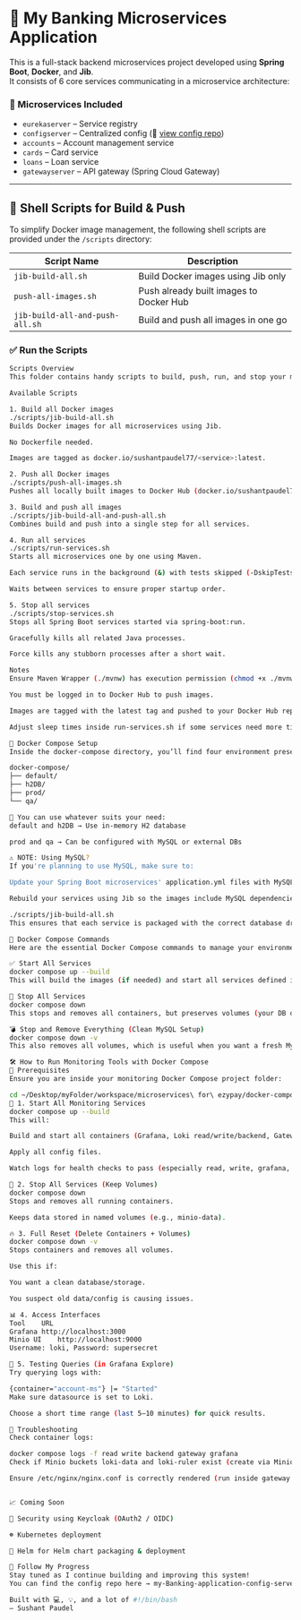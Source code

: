 # 🏦 My Banking Microservices Application

This is a full-stack backend microservices project developed using **Spring Boot**, **Docker**, and **Jib**.  
It consists of 6 core services communicating in a microservice architecture:

### 🔧 Microservices Included

- `eurekaserver` – Service registry
- `configserver` – Centralized config (🔗 [view config repo](https://github.com/sushantpaudel77/my-Banking-application-config-server))
- `accounts` – Account management service
- `cards` – Card service
- `loans` – Loan service
- `gatewayserver` – API gateway (Spring Cloud Gateway)

---

## 🚀 Shell Scripts for Build & Push

To simplify Docker image management, the following shell scripts are provided under the `/scripts` directory:

| Script Name                      | Description                                 |
|----------------------------------|---------------------------------------------|
| `jib-build-all.sh`              | Build Docker images using Jib only          |
| `push-all-images.sh`            | Push already built images to Docker Hub     |
| `jib-build-all-and-push-all.sh` | Build and push all images in one go         |

### ✅ Run the Scripts

```bash
Scripts Overview
This folder contains handy scripts to build, push, run, and stop your microservices efficiently using Jib and Maven.

Available Scripts

1. Build all Docker images
./scripts/jib-build-all.sh
Builds Docker images for all microservices using Jib.

No Dockerfile needed.

Images are tagged as docker.io/sushantpaudel77/<service>:latest.

2. Push all Docker images
./scripts/push-all-images.sh
Pushes all locally built images to Docker Hub (docker.io/sushantpaudel77).

3. Build and push all images
./scripts/jib-build-all-and-push-all.sh
Combines build and push into a single step for all services.

4. Run all services
./scripts/run-services.sh
Starts all microservices one by one using Maven.

Each service runs in the background (&) with tests skipped (-DskipTests).

Waits between services to ensure proper startup order.

5. Stop all services
./scripts/stop-services.sh
Stops all Spring Boot services started via spring-boot:run.

Gracefully kills all related Java processes.

Force kills any stubborn processes after a short wait.

Notes
Ensure Maven Wrapper (./mvnw) has execution permission (chmod +x ./mvnw) or use mvn if Maven is installed globally.

You must be logged in to Docker Hub to push images.

Images are tagged with the latest tag and pushed to your Docker Hub repository under your username sushantpaudel77.

Adjust sleep times inside run-services.sh if some services need more time to start properly.

🐳 Docker Compose Setup
Inside the docker-compose directory, you’ll find four environment presets:

docker-compose/
├── default/
├── h2DB/
├── prod/
└── qa/

🧩 You can use whatever suits your need:
default and h2DB → Use in-memory H2 database

prod and qa → Can be configured with MySQL or external DBs

⚠️ NOTE: Using MySQL?
If you're planning to use MySQL, make sure to:

Update your Spring Boot microservices' application.yml files with MySQL configuration

Rebuild your services using Jib so the images include MySQL dependencies:

./scripts/jib-build-all.sh
This ensures that each service is packaged with the correct database drivers and settings for MySQL.

🐳 Docker Compose Commands
Here are the essential Docker Compose commands to manage your environment:

✅ Start All Services
docker compose up --build
This will build the images (if needed) and start all services defined in your Compose file.

🛑 Stop All Services
docker compose down
This stops and removes all containers, but preserves volumes (your DB data stays safe).

💣 Stop and Remove Everything (Clean MySQL Setup)
docker compose down -v
This also removes all volumes, which is useful when you want a fresh MySQL setup.

🛠️ How to Run Monitoring Tools with Docker Compose
📁 Prerequisites
Ensure you are inside your monitoring Docker Compose project folder:

cd ~/Desktop/myFolder/workspace/microservices\ for\ ezypay/docker-compose/h2DB
🚀 1. Start All Monitoring Services
docker compose up --build
This will:

Build and start all containers (Grafana, Loki read/write/backend, Gateway, Alloy, Minio).

Apply all config files.

Watch logs for health checks to pass (especially read, write, grafana, and gateway).

🧹 2. Stop All Services (Keep Volumes)
docker compose down
Stops and removes all running containers.

Keeps data stored in named volumes (e.g., minio-data).

🔥 3. Full Reset (Delete Containers + Volumes)
docker compose down -v
Stops containers and removes all volumes.

Use this if:

You want a clean database/storage.

You suspect old data/config is causing issues.

📊 4. Access Interfaces
Tool	URL
Grafana	http://localhost:3000
Minio UI	http://localhost:9000
Username: loki, Password: supersecret

🧪 5. Testing Queries (in Grafana Explore)
Try querying logs with:

{container="account-ms"} |= "Started"
Make sure datasource is set to Loki.

Choose a short time range (last 5–10 minutes) for quick results.

🚨 Troubleshooting
Check container logs:

docker compose logs -f read write backend gateway grafana
Check if Minio buckets loki-data and loki-ruler exist (create via Minio UI if missing).

Ensure /etc/nginx/nginx.conf is correctly rendered (run inside gateway: cat /etc/nginx/nginx.conf).


📈 Coming Soon

🔐 Security using Keycloak (OAuth2 / OIDC)

☸️ Kubernetes deployment

🎯 Helm for Helm chart packaging & deployment

🙌 Follow My Progress
Stay tuned as I continue building and improving this system!
You can find the config repo here → my-Banking-application-config-server

Built with 💻, 💡, and a lot of #!/bin/bash
— Sushant Paudel
